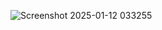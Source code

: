 ![Screenshot 2025-01-12 033255](https://github.com/user-attachments/assets/350ad6d1-346e-475e-85f1-6dcbacbbf96a)
